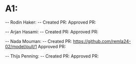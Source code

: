 # A1:
-- Rodin Haker: --
Created PR: 
Approved PR: 

-- Arjan Hasami: --
Created PR: 
Approved PR: 

-- Nada Mouman: --
Created PR: https://github.com/remla24-02/model/pull/1
Approved PR: 

-- Thijs Penning: --
Created PR: 
Approved PR: 